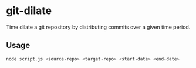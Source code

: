 # git-dilate

Time dilate a git repository by distributing commits over a given time period.

## Usage

```bash
node script.js <source-repo> <target-repo> <start-date> <end-date>
```
